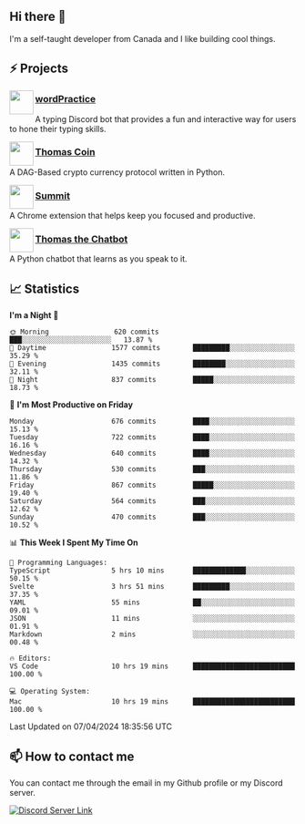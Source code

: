 <h2>Hi there 👋</h2>

<p>I'm a self-taught developer from Canada and I like building cool things.</p>

<h2>⚡ Projects</h2>

<img align="left" src="https://i.imgur.com/BIzs17V.png" width="42" height="42" />
<h3><a target="_blank" href="https://wordpractice.principle.sh/">wordPractice</a></h3>
<p>A typing Discord bot that provides a fun and interactive way for users to hone their typing skills.</p>

<img align="left" src="https://i.imgur.com/4FdQpgN.png" width="42" height="42" />
<h3><a href="https://github.com/principle105/thomas-coin">Thomas Coin</a></h3>
<p>A DAG-Based crypto currency protocol written in Python.</p>

<img align="left" src="https://i.imgur.com/Ly8Atho.png" width="42" height="42" />
<h3><a href="https://summit.sh/">Summit</a></h3>
<p>A Chrome extension that helps keep you focused and productive.</p>

<img align="left" src="https://i.imgur.com/hA9YF2s.png" width="42" height="42" />
<h3><a href="https://github.com/principle105/thomasthechatbot">Thomas the Chatbot</a></h3>
<p>A Python chatbot that learns as you speak to it.</p>

<h2>📈 Statistics</h2>

<!--START_SECTION:waka-->
**I'm a Night 🦉** 

```text
🌞 Morning                620 commits         ███░░░░░░░░░░░░░░░░░░░░░░   13.87 % 
🌆 Daytime                1577 commits        █████████░░░░░░░░░░░░░░░░   35.29 % 
🌃 Evening                1435 commits        ████████░░░░░░░░░░░░░░░░░   32.11 % 
🌙 Night                  837 commits         █████░░░░░░░░░░░░░░░░░░░░   18.73 % 
```
📅 **I'm Most Productive on Friday** 

```text
Monday                   676 commits         ████░░░░░░░░░░░░░░░░░░░░░   15.13 % 
Tuesday                  722 commits         ████░░░░░░░░░░░░░░░░░░░░░   16.16 % 
Wednesday                640 commits         ████░░░░░░░░░░░░░░░░░░░░░   14.32 % 
Thursday                 530 commits         ███░░░░░░░░░░░░░░░░░░░░░░   11.86 % 
Friday                   867 commits         █████░░░░░░░░░░░░░░░░░░░░   19.40 % 
Saturday                 564 commits         ███░░░░░░░░░░░░░░░░░░░░░░   12.62 % 
Sunday                   470 commits         ███░░░░░░░░░░░░░░░░░░░░░░   10.52 % 
```


📊 **This Week I Spent My Time On** 

```text
💬 Programming Languages: 
TypeScript               5 hrs 10 mins       █████████████░░░░░░░░░░░░   50.15 % 
Svelte                   3 hrs 51 mins       █████████░░░░░░░░░░░░░░░░   37.35 % 
YAML                     55 mins             ██░░░░░░░░░░░░░░░░░░░░░░░   09.01 % 
JSON                     11 mins             ░░░░░░░░░░░░░░░░░░░░░░░░░   01.91 % 
Markdown                 2 mins              ░░░░░░░░░░░░░░░░░░░░░░░░░   00.48 % 

🔥 Editors: 
VS Code                  10 hrs 19 mins      █████████████████████████   100.00 % 

💻 Operating System: 
Mac                      10 hrs 19 mins      █████████████████████████   100.00 % 
```


 Last Updated on 07/04/2024 18:35:56 UTC
<!--END_SECTION:waka-->

<h2>📫 How to contact me</h2>

You can contact me through the email in my Github profile or my Discord server.

[![Discord Server Link](https://dcbadge.vercel.app/api/server/DHnk46C)](https://discord.gg/DHnk46C)

